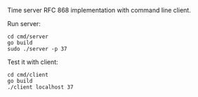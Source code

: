 Time server RFC 868 implementation with command line client.

Run server:
```
cd cmd/server
go build
sudo ./server -p 37
```

Test it with client:
```
cd cmd/client
go build
./client localhost 37
```
